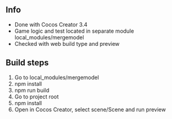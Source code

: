 ## Info
- Done with Cocos Creator 3.4
- Game logic and test located in separate module local_modules/mergemodel
- Checked with web build type and preview

## Build steps
1. Go to local_modules/mergemodel
2. npm install
3. npm run build
4. Go to project root
5. npm install
6. Open in Cocos Creator, select scene/Scene and run preview